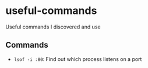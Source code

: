 # useful-commands
Useful commands I discovered and use

## Commands
- `lsof -i :80`: Find out which process listens on a port
